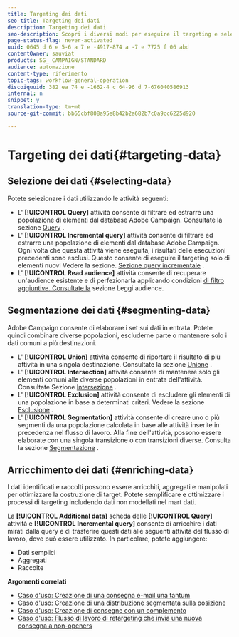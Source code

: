 ```yaml
---
title: Targeting dei dati
seo-title: Targeting dei dati
description: Targeting dei dati
seo-description: Scopri i diversi modi per eseguire il targeting e selezionare i dati necessari.
page-status-flag: never-activated
uuid: 0645 d 6 e 5-6 a 7 e -4917-874 a -7 e 7725 f 06 abd
contentOwner: sauviat
products: SG_ CAMPAIGN/STANDARD
audience: automazione
content-type: riferimento
topic-tags: workflow-general-operation
discoiquuid: 382 ea 74 e -1662-4 c 64-96 d 7-676040586913
internal: n
snippet: y
translation-type: tm+mt
source-git-commit: bb65cbf808a95e8b42b2a682b7c0a9cc6225d920

---
```



# Targeting dei dati{#targeting-data}

## Selezione dei dati {#selecting-data}

Potete selezionare i dati utilizzando le attività seguenti:

* L' **[!UICONTROL Query]** attività consente di filtrare ed estrarre una popolazione di elementi dal database Adobe Campaign. Consultate la sezione [Query](../../automating/using/query.md) .
* L' **[!UICONTROL Incremental query]** attività consente di filtrare ed estrarre una popolazione di elementi dal database Adobe Campaign. Ogni volta che questa attività viene eseguita, i risultati delle esecuzioni precedenti sono esclusi. Questo consente di eseguire il targeting solo di elementi nuovi Vedere la sezione. [Sezione query incrementale](../../automating/using/incremental-query.md) .
* L' **[!UICONTROL Read audience]** attività consente di recuperare un'audience esistente e di perfezionarla applicando condizioni [di filtro aggiuntive. Consultate la](../../automating/using/read-audience.md) sezione Leggi audience.

## Segmentazione dei dati {#segmenting-data}

Adobe Campaign consente di elaborare i set sui dati in entrata. Potete quindi combinare diverse popolazioni, escluderne parte o mantenere solo i dati comuni a più destinazioni.

* L' **[!UICONTROL Union]** attività consente di riportare il risultato di più attività in una singola destinazione. Consultate la sezione [Unione](../../automating/using/union.md) .
* L' **[!UICONTROL Intersection]** attività consente di mantenere solo gli elementi comuni alle diverse popolazioni in entrata dell'attività. Consultate Sezione [Intersezione](../../automating/using/intersection.md) .
* L' **[!UICONTROL Exclusion]** attività consente di escludere gli elementi di una popolazione in base a determinati criteri. Vedere la sezione [Esclusione](../../automating/using/exclusion.md) .
* L' **[!UICONTROL Segmentation]** attività consente di creare uno o più segmenti da una popolazione calcolata in base alle attività inserite in precedenza nel flusso di lavoro. Alla fine dell'attività, possono essere elaborate con una singola transizione o con transizioni diverse. Consulta la sezione [Segmentazione](../../automating/using/segmentation.md) .

## Arricchimento dei dati {#enriching-data}

I dati identificati e raccolti possono essere arricchiti, aggregati e manipolati per ottimizzare la costruzione di target. Potete semplificare e ottimizzare i processi di targeting includendo dati non modellati nel mart dati.

La **[!UICONTROL Additional data]** scheda delle **[!UICONTROL Query]** attività e **[!UICONTROL Incremental query]** consente di arricchire i dati mirati dalla query e di trasferire questi dati alle seguenti attività del flusso di lavoro, dove può essere utilizzato. In particolare, potete aggiungere:

* Dati semplici
* Aggregati
* Raccolte

**Argomenti correlati**

* [Caso d'uso: Creazione di una consegna e-mail una tantum](../../automating/using/workflow-weekly-offer.md)
* [Caso d'uso: Creazione di una distribuzione segmentata sulla posizione](../../automating/using/workflow-segmentation-location.md)
* [Caso d'uso: Creazione di consegne con un complemento](../../automating/using/workflow-created-query-with-complement.md)
* [Caso d'uso: Flusso di lavoro di retargeting che invia una nuova consegna a non-openers](../../automating/using/workflow-cross-channel-retargeting.md)
